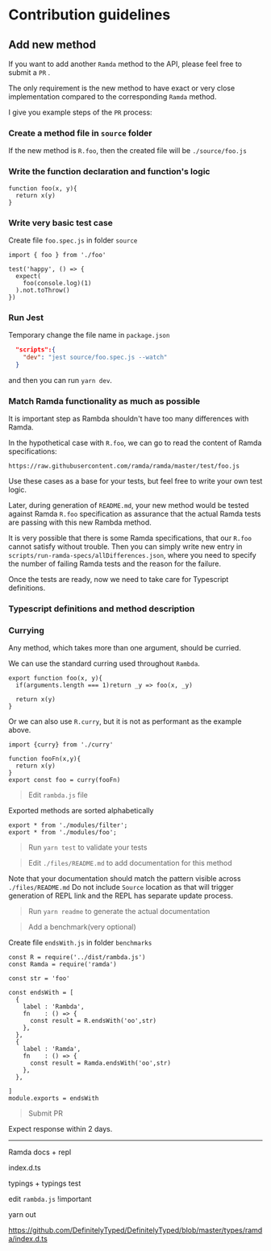 # Contribution guidelines

## Add new method

If you want to add another `Ramda` method to the API, please feel free to submit a `PR` .

The only requirement is the new method to have exact or very close implementation compared to the corresponding `Ramda` method.

I give you example steps of the `PR` process:

### Create a method file in `source` folder

If the new method is `R.foo`, then the created file will be `./source/foo.js`

### Write the function declaration and function's logic

```
function foo(x, y){
  return x(y)
}
```

### Write very basic test case

Create file `foo.spec.js` in folder `source`

```
import { foo } from './foo'

test('happy', () => {
  expect(
    foo(console.log)(1)
  ).not.toThrow()
})
```

### Run Jest

Temporary change the file name in `package.json` 

```json
  "scripts":{
    "dev": "jest source/foo.spec.js --watch"
  }
```

and then you can run `yarn dev`.

### Match Ramda functionality as much as possible

It is important step as Rambda shouldn't have too many differences with Ramda.

In the hypothetical case with `R.foo`, we can go to read the content of Ramda specifications:

`https://raw.githubusercontent.com/ramda/ramda/master/test/foo.js`

Use these cases as a base for your tests, but feel free to write your own test logic.

Later, during generation of `README.md`, your new method would be tested against Ramda `R.foo` specification as assurance that the actual Ramda tests are passing with this new Rambda method.

It is very possible that there is some Ramda specifications, that our `R.foo` cannot satisfy without trouble. Then you can simply write new entry in `scripts/run-ramda-specs/allDifferences.json`, where you need to specify the number of failing Ramda tests and the reason for the failure.

Once the tests are ready, now we need to take care for Typescript definitions.

### Typescript definitions and method description

### Currying

 Any method, which takes more than one argument, should be curried.

We can use the standard curring used throughout `Rambda`.
```
export function foo(x, y){
  if(arguments.length === 1)return _y => foo(x, _y)

  return x(y)
}
```

Or we can also use `R.curry`, but it is not as performant as the example above.

```
import {curry} from './curry'

function fooFn(x,y){
  return x(y)
}
export const foo = curry(fooFn)
```

> Edit `rambda.js` file

Exported methods are sorted alphabetically

```
export * from './modules/filter';
export * from './modules/foo';
```

> Run `yarn test` to validate your tests

> Edit `./files/README.md` to add documentation for this method

Note that your documentation should match the pattern visible across `./files/README.md`
Do not include `Source` location as that will trigger generation of REPL link and the REPL has separate update process.

> Run `yarn readme` to generate the actual documentation

> Add a benchmark(very optional)

Create file `endsWith.js` in folder `benchmarks`

```
const R = require('../dist/rambda.js')
const Ramda = require('ramda')

const str = 'foo'

const endsWith = [
  {
    label : 'Rambda',
    fn    : () => {
      const result = R.endsWith('oo',str)
    },
  },
  {
    label : 'Ramda',
    fn    : () => {
      const result = Ramda.endsWith('oo',str)
    },
  },

]
module.exports = endsWith
```

> Submit PR

Expect response within 2 days.

---

Ramda docs + repl

index.d.ts

typings + typings test

edit `rambda.js` !important

yarn out

https://github.com/DefinitelyTyped/DefinitelyTyped/blob/master/types/ramda/index.d.ts